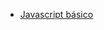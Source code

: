 * [Javascript básico](https://docs.google.com/presentation/d/1AKoviJj2B_L23ORAUolBLjW9cr5Y3oAFQqc2WCtmNh4/edit?usp=sharing)
